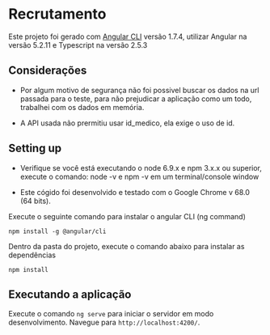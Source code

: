 # Recrutamento

Este projeto foi gerado com [Angular CLI](https://github.com/angular/angular-cli) versão 1.7.4, utilizar Angular na versão 5.2.11 e Typescript na versão 2.5.3

## Considerações

* Por algum motivo de segurança não foi possivel buscar os dados na url passada para o teste, para não prejudicar a aplicação como um todo, trabalhei com os dados em memória.

* A API usada não prermitiu usar id_medico, ela exige o uso de id. 

## Setting up

* Verifique se você está executando o node 6.9.x e npm 3.x.x ou superior, execute o comando: node -v e npm -v em um terminal/console window

* Este cógido foi desenvolvido e testado com o Google Chrome v 68.0 (64 bits).

Execute o seguinte comando para instalar o angular CLI (ng command)

`npm install -g @angular/cli`

Dentro da pasta do projeto, execute o comando abaixo para instalar as dependências

`npm install `

## Executando a aplicação

Execute o comando `ng serve` para iniciar o servidor em modo desenvolvimento. Navegue para `http://localhost:4200/`.